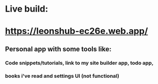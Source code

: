 # Live build:

# https://leonshub-ec26e.web.app/

## Personal app with some tools like:

### Code snippets/tutorials, link to my site builder app, todo app,

### books i've read and settings UI (not functional)
